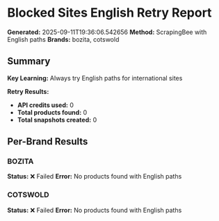 # Blocked Sites English Retry Report

**Generated:** 2025-09-11T19:36:06.542656
**Method:** ScrapingBee with English paths
**Brands:** bozita, cotswold

## Summary

**Key Learning:** Always try English paths for international sites

**Retry Results:**
- **API credits used:** 0
- **Total products found:** 0
- **Total snapshots created:** 0

## Per-Brand Results

### BOZITA
**Status:** ❌ Failed
**Error:** No products found with English paths

### COTSWOLD
**Status:** ❌ Failed
**Error:** No products found with English paths

